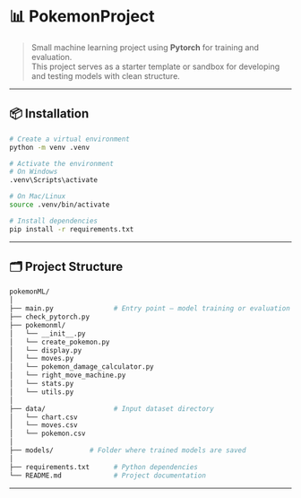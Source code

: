 # 📊 PokemonProject

> Small machine learning project using **Pytorch** for training and evaluation.  
This project serves as a starter template or sandbox for developing and testing models with clean structure.

---

## 📦 Installation

```bash
# Create a virtual environment
python -m venv .venv

# Activate the environment
# On Windows
.venv\Scripts\activate

# On Mac/Linux
source .venv/bin/activate

# Install dependencies
pip install -r requirements.txt
```
---

## 🗂️ Project Structure
```bash
pokemonML/
│
├── main.py               # Entry point – model training or evaluation
├── check_pytorch.py
├── pokemonml/
│   └── __init__.py
│   └── create_pokemon.py
│   └── display.py
│   └── moves.py
│   └── pokemon_damage_calculator.py
│   └── right_move_machine.py
│   └── stats.py
│   └── utils.py
│
├── data/                 # Input dataset directory
│   └── chart.csv
│   └── moves.csv
│   └── pokemon.csv
│
├── models/         # Folder where trained models are saved
│
├── requirements.txt      # Python dependencies
└── README.md             # Project documentation
```
---
